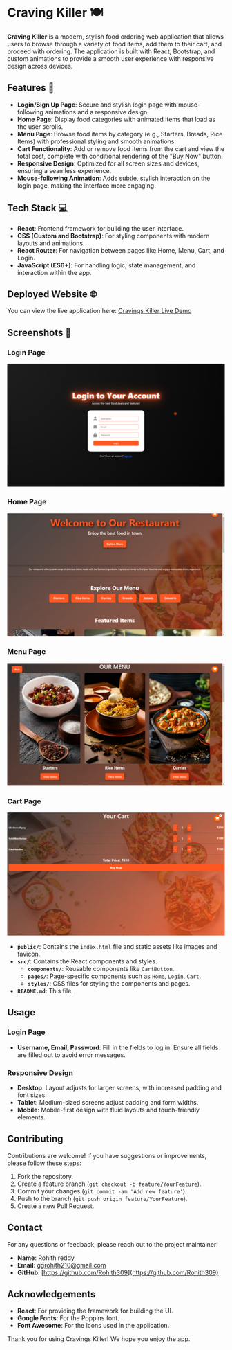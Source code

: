 # Craving Killer 🍽️

**Craving Killer** is a modern, stylish food ordering web application that allows users to browse through a variety of food items, add them to their cart, and proceed with ordering. The application is built with React, Bootstrap, and custom animations to provide a smooth user experience with responsive design across devices.

## Features 🚀

- **Login/Sign Up Page**: Secure and stylish login page with mouse-following animations and a responsive design.
- **Home Page**: Display food categories with animated items that load as the user scrolls.
- **Menu Page**: Browse food items by category (e.g., Starters, Breads, Rice Items) with professional styling and smooth animations.
- **Cart Functionality**: Add or remove food items from the cart and view the total cost, complete with conditional rendering of the "Buy Now" button.
- **Responsive Design**: Optimized for all screen sizes and devices, ensuring a seamless experience.
- **Mouse-following Animation**: Adds subtle, stylish interaction on the login page, making the interface more engaging.

## Tech Stack 💻

- **React**: Frontend framework for building the user interface.
- **CSS (Custom and Bootstrap)**: For styling components with modern layouts and animations.
- **React Router**: For navigation between pages like Home, Menu, Cart, and Login.
- **JavaScript (ES6+)**: For handling logic, state management, and interaction within the app.

## Deployed Website 🌐

You can view the live application here: [Cravings Killer Live Demo](https://cravings-killer.netlify.app/)

## Screenshots 📸
### Login Page

![Login Page](src/images/Login%20page.png)

### Home Page

![Home Page](src/images/Home%20page.png)

### Menu Page

![Menu Page](src/images/Menu%20page.png)

### Cart Page

![Cart Page](src/images/Cart%20page.png)

- **`public/`**: Contains the `index.html` file and static assets like images and favicon.
- **`src/`**: Contains the React components and styles.
  - **`components/`**: Reusable components like `CartButton`.
  - **`pages/`**: Page-specific components such as `Home`, `Login`, `Cart`.
  - **`styles/`**: CSS files for styling the components and pages.
- **`README.md`**: This file.

## Usage

### Login Page

- **Username, Email, Password**: Fill in the fields to log in. Ensure all fields are filled out to avoid error messages.

### Responsive Design

- **Desktop**: Layout adjusts for larger screens, with increased padding and font sizes.
- **Tablet**: Medium-sized screens adjust padding and form widths.
- **Mobile**: Mobile-first design with fluid layouts and touch-friendly elements.

## Contributing

Contributions are welcome! If you have suggestions or improvements, please follow these steps:

1. Fork the repository.
2. Create a feature branch (`git checkout -b feature/YourFeature`).
3. Commit your changes (`git commit -am 'Add new feature'`).
4. Push to the branch (`git push origin feature/YourFeature`).
5. Create a new Pull Request.

## Contact

For any questions or feedback, please reach out to the project maintainer:

- **Name**: Rohith reddy
- **Email**: ggrohith210@gmail.com
- **GitHub**: [https://github.com/Rohith309](https://github.com/Rohith309)

## Acknowledgements

- **React**: For providing the framework for building the UI.
- **Google Fonts**: For the Poppins font.
- **Font Awesome**: For the icons used in the application.

Thank you for using Cravings Killer! We hope you enjoy the app.
